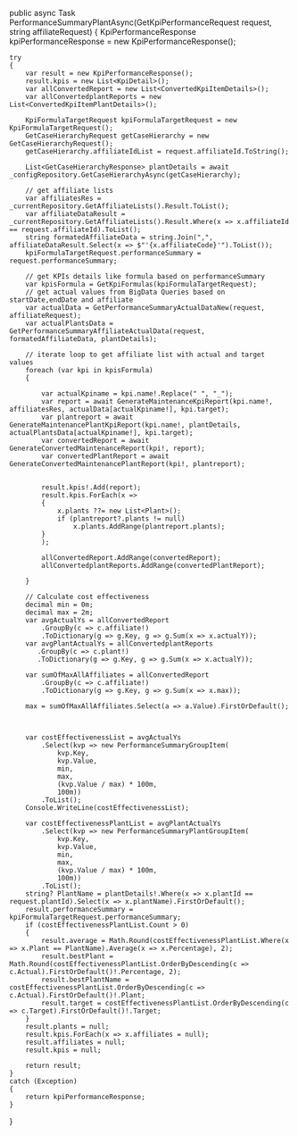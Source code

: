public async Task<KpiPerformanceResponse> PerformanceSummaryPlantAsync(GetKpiPerformanceRequest request, string affiliateRequest)
{
    KpiPerformanceResponse kpiPerformanceResponse = new KpiPerformanceResponse();

    try
    {
        var result = new KpiPerformanceResponse();
        result.kpis = new List<KpiDetail>();
        var allConvertedReport = new List<ConvertedKpiItemDetails>();
        var allConvertedplantReports = new List<ConvertedKpiItemPlantDetails>();

        KpiFormulaTargetRequest kpiFormulaTargetRequest = new KpiFormulaTargetRequest();
        GetCaseHierarchyRequest getCaseHierarchy = new GetCaseHierarchyRequest();
        getCaseHierarchy.affiliateIdList = request.affiliateId.ToString();

        List<GetCaseHierarchyResponse> plantDetails = await _configRepository.GetCaseHierarchyAsync(getCaseHierarchy);

        // get affiliate lists
        var affiliatesRes = _currentRepository.GetAffiliateLists().Result.ToList();
        var affiliateDataResult = _currentRepository.GetAffiliateLists().Result.Where(x => x.affiliateId == request.affiliateId).ToList();
        string formatedAffiliateData = string.Join(",", affiliateDataResult.Select(x => $"'{x.affiliateCode}'").ToList());
        kpiFormulaTargetRequest.performanceSummary = request.performanceSummary;

        // get KPIs details like formula based on performanceSummary 
        var kpisFormula = GetKpiFormulas(kpiFormulaTargetRequest);
        // get actual values from BigData Queries based on startDate,endDate and affiliate
        var actualData = GetPerformanceSummaryActualDataNew(request, affiliateRequest);
        var actualPlantsData = GetPerformanceSummaryAffiliateActualData(request, formatedAffiliateData, plantDetails);

        // iterate loop to get affiliate list with actual and target values
        foreach (var kpi in kpisFormula)
        {

            var actualKpiname = kpi.name!.Replace(" ", "_");
            var report = await GenerateMaintenanceKpiReport(kpi.name!, affiliatesRes, actualData[actualKpiname!], kpi.target);
            var plantreport = await GenerateMaintenancePlantKpiReport(kpi.name!, plantDetails, actualPlantsData[actualKpiname!], kpi.target);
            var convertedReport = await GenerateConvertedMaintenanceReport(kpi!, report);
            var convertedPlantReport = await GenerateConvertedMaintenancePlantReport(kpi!, plantreport);


            result.kpis!.Add(report);
            result.kpis.ForEach(x =>
            {
                x.plants ??= new List<Plant>();
                if (plantreport?.plants != null)
                    x.plants.AddRange(plantreport.plants);
            }
            );

            allConvertedReport.AddRange(convertedReport);
            allConvertedplantReports.AddRange(convertedPlantReport);

        }

        // Calculate cost effectiveness
        decimal min = 0m;
        decimal max = 2m;
        var avgActualYs = allConvertedReport
            .GroupBy(c => c.affiliate!)
            .ToDictionary(g => g.Key, g => g.Sum(x => x.actualY));
        var avgPlantActualYs = allConvertedplantReports
           .GroupBy(c => c.plant!)
           .ToDictionary(g => g.Key, g => g.Sum(x => x.actualY));

        var sumOfMaxAllAffiliates = allConvertedReport
            .GroupBy(c => c.affiliate!)
            .ToDictionary(g => g.Key, g => g.Sum(x => x.max));

        max = sumOfMaxAllAffiliates.Select(a => a.Value).FirstOrDefault();



        var costEffectivenessList = avgActualYs
            .Select(kvp => new PerformanceSummaryGroupItem(
                kvp.Key,
                kvp.Value,
                min,
                max,
                (kvp.Value / max) * 100m,
                100m))
            .ToList();
        Console.WriteLine(costEffectivenessList);

        var costEffectivenessPlantList = avgPlantActualYs
            .Select(kvp => new PerformanceSummaryPlantGroupItem(
                kvp.Key,
                kvp.Value,
                min,
                max,
                (kvp.Value / max) * 100m,
                100m))
            .ToList();
        string? PlantName = plantDetails!.Where(x => x.plantId == request.plantId).Select(x => x.plantName).FirstOrDefault();
        result.performanceSummary = kpiFormulaTargetRequest.performanceSummary;
        if (costEffectivenessPlantList.Count > 0)
        {
            result.average = Math.Round(costEffectivenessPlantList.Where(x => x.Plant == PlantName).Average(x => x.Percentage), 2);
            result.bestPlant = Math.Round(costEffectivenessPlantList.OrderByDescending(c => c.Actual).FirstOrDefault()!.Percentage, 2);
            result.bestPlantName = costEffectivenessPlantList.OrderByDescending(c => c.Actual).FirstOrDefault()!.Plant;
            result.target = costEffectivenessPlantList.OrderByDescending(c => c.Target).FirstOrDefault()!.Target;
        }
        result.plants = null;
        result.kpis.ForEach(x => x.affiliates = null);
        result.affiliates = null;
        result.kpis = null;

        return result;
    }
    catch (Exception)
    {
        return kpiPerformanceResponse;
    }
}
